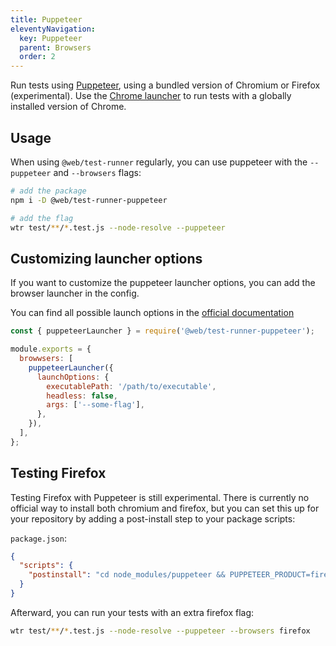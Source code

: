 ```yaml
---
title: Puppeteer
eleventyNavigation:
  key: Puppeteer
  parent: Browsers
  order: 2
---
```


Run tests using [Puppeteer](https://www.npmjs.com/package/puppeteer), using a bundled version of Chromium or Firefox (experimental). Use the [Chrome launcher](./chrome.md) to run tests with a globally installed version of Chrome.

## Usage

When using `@web/test-runner` regularly, you can use puppeteer with the `--puppeteer` and `--browsers` flags:

```bash
# add the package
npm i -D @web/test-runner-puppeteer

# add the flag
wtr test/**/*.test.js --node-resolve --puppeteer
```

## Customizing launcher options

If you want to customize the puppeteer launcher options, you can add the browser launcher in the config.

You can find all possible launch options in the [official documentation](https://github.com/microsoft/puppeteer/blob/master/docs/api.md#browsertypelaunchoptions)

```js
const { puppeteerLauncher } = require('@web/test-runner-puppeteer');

module.exports = {
  browwsers: [
    puppeteerLauncher({
      launchOptions: {
        executablePath: '/path/to/executable',
        headless: false,
        args: ['--some-flag'],
      },
    }),
  ],
};
```

## Testing Firefox

Testing Firefox with Puppeteer is still experimental. There is currently no official way to install both chromium and firefox, but you can set this up for your repository by adding a post-install step to your package scripts:

`package.json`:

```json
{
  "scripts": {
    "postinstall": "cd node_modules/puppeteer && PUPPETEER_PRODUCT=firefox node install.js"
  }
}
```

Afterward, you can run your tests with an extra firefox flag:

```bash
wtr test/**/*.test.js --node-resolve --puppeteer --browsers firefox
```
